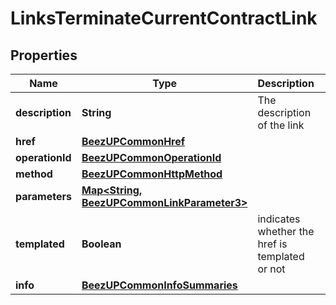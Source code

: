 
# LinksTerminateCurrentContractLink

## Properties
Name | Type | Description | Notes
------------ | ------------- | ------------- | -------------
**description** | **String** | The description of the link |  [optional]
**href** | [**BeezUPCommonHref**](BeezUPCommonHref.md) |  |  [optional]
**operationId** | [**BeezUPCommonOperationId**](BeezUPCommonOperationId.md) |  |  [optional]
**method** | [**BeezUPCommonHttpMethod**](BeezUPCommonHttpMethod.md) |  |  [optional]
**parameters** | [**Map&lt;String, BeezUPCommonLinkParameter3&gt;**](BeezUPCommonLinkParameter3.md) |  |  [optional]
**templated** | **Boolean** | indicates whether the href is templated or not |  [optional]
**info** | [**BeezUPCommonInfoSummaries**](BeezUPCommonInfoSummaries.md) |  |  [optional]



